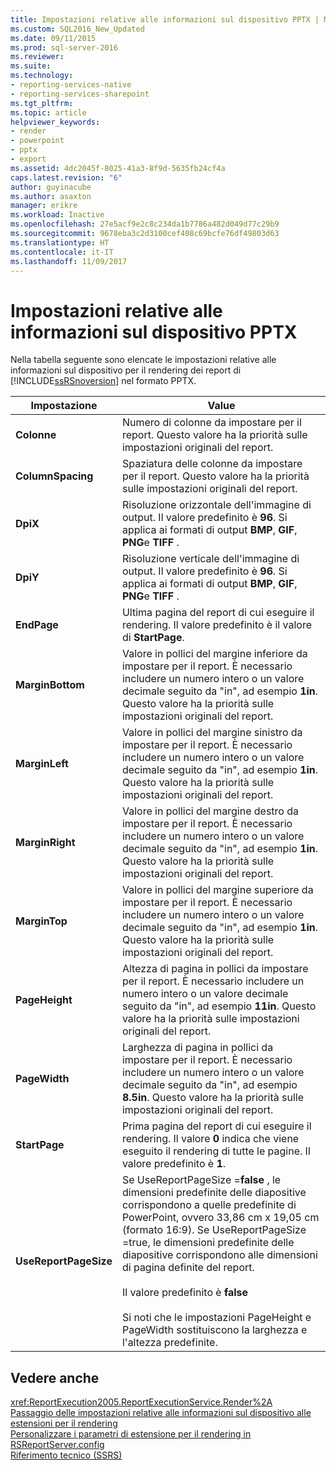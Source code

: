 ```yaml
---
title: Impostazioni relative alle informazioni sul dispositivo PPTX | Microsoft Docs
ms.custom: SQL2016_New_Updated
ms.date: 09/11/2015
ms.prod: sql-server-2016
ms.reviewer: 
ms.suite: 
ms.technology:
- reporting-services-native
- reporting-services-sharepoint
ms.tgt_pltfrm: 
ms.topic: article
helpviewer_keywords:
- render
- powerpoint
- pptx
- export
ms.assetid: 4dc2045f-8025-41a3-8f9d-5635fb24cf4a
caps.latest.revision: "6"
author: guyinacube
ms.author: asaxton
manager: erikre
ms.workload: Inactive
ms.openlocfilehash: 27e5acf9e2c8c234da1b7786a482d049d77c29b9
ms.sourcegitcommit: 9678eba3c2d3100cef408c69bcfe76df49803d63
ms.translationtype: HT
ms.contentlocale: it-IT
ms.lasthandoff: 11/09/2017
---
```

# <a name="pptx-device-information-settings"></a>Impostazioni relative alle informazioni sul dispositivo PPTX
  Nella tabella seguente sono elencate le impostazioni relative alle informazioni sul dispositivo per il rendering dei report di [!INCLUDE[ssRSnoversion](../includes/ssrsnoversion-md.md)] nel formato PPTX.  
  
|Impostazione|Value|  
|-------------|-----------|  
|**Colonne**|Numero di colonne da impostare per il report. Questo valore ha la priorità sulle impostazioni originali del report.|  
|**ColumnSpacing**|Spaziatura delle colonne da impostare per il report. Questo valore ha la priorità sulle impostazioni originali del report.|  
|**DpiX**|Risoluzione orizzontale dell'immagine di output. Il valore predefinito è **96**. Si applica ai formati di output **BMP**, **GIF**, **PNG**e **TIFF** .|  
|**DpiY**|Risoluzione verticale dell'immagine di output. Il valore predefinito è **96**. Si applica ai formati di output **BMP**, **GIF**, **PNG**e **TIFF** .|  
|**EndPage**|Ultima pagina del report di cui eseguire il rendering. Il valore predefinito è il valore di **StartPage**.|  
|**MarginBottom**|Valore in pollici del margine inferiore da impostare per il report. È necessario includere un numero intero o un valore decimale seguito da "in", ad esempio **1in**. Questo valore ha la priorità sulle impostazioni originali del report.|  
|**MarginLeft**|Valore in pollici del margine sinistro da impostare per il report. È necessario includere un numero intero o un valore decimale seguito da "in", ad esempio **1in**. Questo valore ha la priorità sulle impostazioni originali del report.|  
|**MarginRight**|Valore in pollici del margine destro da impostare per il report. È necessario includere un numero intero o un valore decimale seguito da "in", ad esempio **1in**. Questo valore ha la priorità sulle impostazioni originali del report.|  
|**MarginTop**|Valore in pollici del margine superiore da impostare per il report. È necessario includere un numero intero o un valore decimale seguito da "in", ad esempio **1in**. Questo valore ha la priorità sulle impostazioni originali del report.|  
|**PageHeight**|Altezza di pagina in pollici da impostare per il report. È necessario includere un numero intero o un valore decimale seguito da "in", ad esempio **11in**. Questo valore ha la priorità sulle impostazioni originali del report.|  
|**PageWidth**|Larghezza di pagina in pollici da impostare per il report. È necessario includere un numero intero o un valore decimale seguito da "in", ad esempio **8.5in**. Questo valore ha la priorità sulle impostazioni originali del report.|  
|**StartPage**|Prima pagina del report di cui eseguire il rendering. Il valore **0** indica che viene eseguito il rendering di tutte le pagine. Il valore predefinito è **1**.|  
|**UseReportPageSize**|Se UseReportPageSize =**false** , le dimensioni predefinite delle diapositive corrispondono a quelle predefinite di PowerPoint, ovvero 33,86 cm x 19,05 cm (formato 16:9). Se UseReportPageSize =true, le dimensioni predefinite delle diapositive corrispondono alle dimensioni di pagina definite del report.<br /><br /> Il valore predefinito è **false**<br /><br /> Si noti che le impostazioni PageHeight e PageWidth sostituiscono la larghezza e l'altezza predefinite.|  
  
## <a name="see-also"></a>Vedere anche  
 <xref:ReportExecution2005.ReportExecutionService.Render%2A>   
 [Passaggio delle impostazioni relative alle informazioni sul dispositivo alle estensioni per il rendering](../reporting-services/report-server-web-service/net-framework/passing-device-information-settings-to-rendering-extensions.md)   
 [Personalizzare i parametri di estensione per il rendering in RSReportServer.config](../reporting-services/customize-rendering-extension-parameters-in-rsreportserver-config.md)   
 [Riferimento tecnico &#40;SSRS&#41;](../reporting-services/technical-reference-ssrs.md)  
  
  
